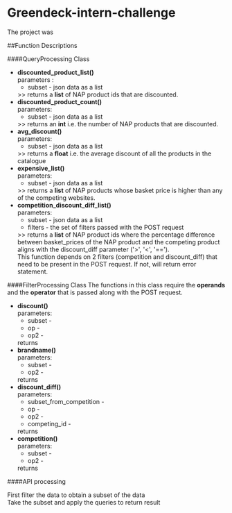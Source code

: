 # Greendeck-intern-challenge
The project was <br>

##Function Descriptions

####QueryProcessing Class
<ul>

<li>
<b>discounted_product_list()<br></b>
parameters :<br>
<ul>
    <li>subset - json data as a list</li>   
</ul> 
>> returns a <b>list</b> of NAP product ids that are discounted. <br>
</li>

<li>
<b>discounted_product_count()<br></b>
parameters:<br>
<ul>
    <li>subset - json data as a list</li>   
</ul>
>> returns an <b>int</b> i.e. the number of NAP products that are discounted.
</li>

<li>
<b>avg_discount()<br></b>
parameters:<br>
<ul>
    <li>subset - json data as a list</li>   
</ul>
>> returns a <b>float</b> i.e. the average discount of all the products in the catalogue
</li>

<li>
<b>expensive_list()<br></b>
parameters:<br>
<ul>
    <li>subset - json data as a list</li>   
</ul>
>> returns a <b>list</b> of NAP products whose basket price is higher than any of the competing websites.
</li>

<li>
<b>competition_discount_diff_list()<br></b>
parameters:<br>
<ul>
    <li>subset - json data as a list</li> 
    <li>filters - the set of filters passed with the POST request</li>  
</ul>
>> returns a <b>list</b> of NAP product ids where the percentage difference between basket_prices of the NAP product and the competing product 
aligns with the discount_diff parameter ('>', '<', '==').<br>
This function depends on 2 filters (competition and discount_diff) that need to be present in the POST request. If not, will return error statement.<br>

</li>

</ul>


####FilterProcessing Class
The functions in this class require the <b>operands</b> and the <b>operator</b> that is passed along
with the POST request.
<ul>

<li>
<b>discount()<br></b>
parameters:<br>
<ul>
<li>subset - </li>
<li>op - </li>
<li>op2 - </li>
</ul>
returns 
</li>

<li>
<b>brandname()<br></b>
parameters:<br>
<ul>
<li>subset - </li>
<li>op2 - </li>
</ul>
returns 
</li>

<li>
<b>discount_diff()<br></b>
parameters:<br>
<ul>
<li>subset_from_competition - </li>
<li>op - </li>
<li>op2 - </li>
<li>competing_id - </li>
</ul>
returns 
</li>

<li>
<b>competition()<br></b>
parameters:<br>
<ul>
<li>subset - </li>
<li>op2 - </li>
</ul>
returns 
</li>


</ul>

####API processing
  
  
 First filter the data to obtain a subset of the data<br>
 Take the subset and apply the queries to return result<br>
  
